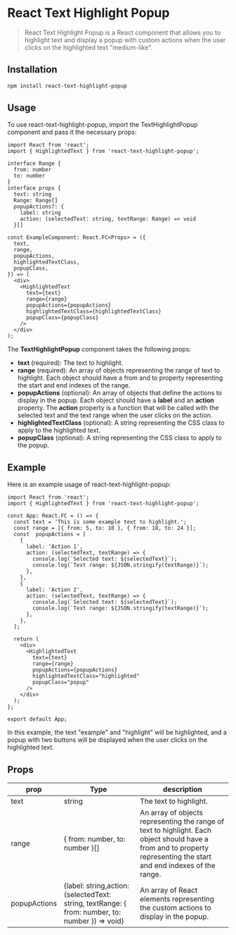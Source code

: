 # React Text Highlight Popup

> React Text Highlight Popup is a React component that allows you to highlight text and display a popup with custom actions when the user clicks on the highlighted text "medium-like".


## Installation

```bash
npm install react-text-highlight-popup
```

## Usage

To use react-text-highlight-popup, import the TextHighlightPopup component and pass it the necessary props:

```tsx
import React from 'react';
import { HighlightedText } from 'react-text-highlight-popup';

interface Range {
  from: number
  to: number
}
interface props {
  text: string
  Range: Range[]
  popupActions?: {
    label: string
    action: (selectedText: string, textRange: Range) => void
  }[]

const ExampleComponent: React.FC<Props> = ({
  text,
  range,
  popupActions,
  highlightedTextClass,
  popupClass,
}) => (
  <div>
    <HighlightedText
      text={text}
      range={range}
      popupActions={popupActions}
      highlightedTextClass={highlightedTextClass}
      popupClass={popupClass}
    />
  </div>
);
```
The  **TextHighlightPopup**  component takes the following props:
  -  **text**  (required): The text to highlight.
  - **range** (required): An array of objects representing the range of text to highlight. Each object should have a from and to property representing the start and end indexes of the range.
  - **popupActions** (optional): An array of objects that define the actions to display in the popup. Each object should have a **label** and an **action** property. The **action** property is a function that will be called with the selected text and the text range when the user clicks on the action.
  - **highlightedTextClass** (optional): A string representing the CSS class to apply to the highlighted text.
  - **popupClass** (optional): A string representing the CSS class to apply to the popup.
  
## Example

Here is an example usage of react-text-highlight-popup: 

```tsx
import React from 'react';
import { HighlightedText } from 'react-text-highlight-popup';

const App: React.FC = () => {
  const text = 'This is some example text to highlight.';
  const range = [{ from: 5, to: 10 }, { from: 18, to: 24 }];
  const  popupActions = [
    {
      label: 'Action 1',
      action: (selectedText, textRange) => {
        console.log(`Selected text: ${selectedText}`);
        console.log(`Text range: ${JSON.stringify(textRange)}`);
      },
    },
    {
      label: 'Action 2',
      action: (selectedText, textRange) => {
        console.log(`Selected text: ${selectedText}`);
        console.log(`Text range: ${JSON.stringify(textRange)}`);
      },
    },
  ];

  return (
    <div>
      <HighlightedText
        text={text}
        range={range}
        popupActions={popupActions}
        highlightedTextClass="highlighted"
        popupClass="popup"
      />
    </div>
  );
};

export default App;
```
In this example, the text "example" and "highlight" will be highlighted, and a popup with two buttons will be displayed when the user clicks on the highlighted text.
  
  
## Props
prop|Type|description
---|---|---
text|string| The text to highlight.
range|{ from: number, to: number }[]| An array of objects representing the range of text to highlight. Each object should have a from and to property representing the start and end indexes of the range.
popupActions|{label: string,action: (selectedText: string, textRange: { from: number, to: number }) => void}| An array of React elements representing the custom actions to display in the popup.
